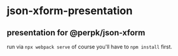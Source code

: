 # json-xform-presentation
## presentation for @perpk/json-xform

run via `npx webpack serve`
of course you'll have to 
`npm install` first.
